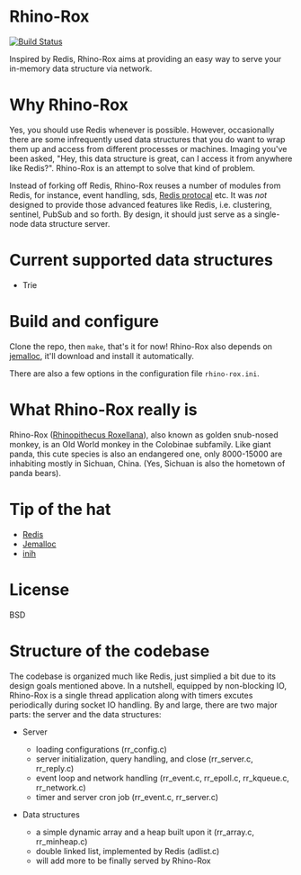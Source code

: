 # Rhino-Rox

[![Build Status](https://travis-ci.org/ncloudioj/rhino-rox.svg?branch=master)](https://travis-ci.org/ncloudioj/rhino-rox)

Inspired by Redis, Rhino-Rox aims at providing an easy way to serve your in-memory data structure via network.

# Why Rhino-Rox
Yes, you should use Redis whenever is possible. However, occasionally there are some infrequently used data structures that you do want to wrap them up and access from different processes or machines. Imaging you've been asked, "Hey, this data structure is great, can I access it from anywhere like Redis?". Rhino-Rox is an attempt to solve that kind of problem.

Instead of forking off Redis, Rhino-Rox reuses a number of modules from Redis, for instance, event handling, sds, [Redis protocal][1] etc. It was *not* designed to provide those advanced features like Redis, i.e. clustering, sentinel, PubSub and so forth. By design, it should just serve as a single-node data structure server.

# Current supported data structures
* Trie

# Build and configure
Clone the repo, then `make`, that's it for now! Rhino-Rox also depends on [jemalloc][2], it'll download and install it automatically.

There are also a few options in the configuration file `rhino-rox.ini`.

# What Rhino-Rox really is
Rhino-Rox ([Rhinopithecus Roxellana][3]), also known as golden snub-nosed monkey, is an Old World monkey in the Colobinae subfamily. Like giant panda, this cute species is also an endangered one, only 8000-15000 are inhabiting mostly in Sichuan, China. (Yes, Sichuan is also the hometown of panda bears).

# Tip of the hat
* [Redis][4]
* [Jemalloc][2]
* [inih][5]

# License
BSD

# Structure of the codebase
The codebase is organized much like Redis, just simplied a bit due to its design goals mentioned above. In a nutshell, equipped by non-blocking IO, Rhino-Rox is a single thread application along with timers excutes periodically during socket IO handling. By and large, there are two major parts: the server and the data structures:

* Server
    * loading configurations (rr_config.c)
    * server initialization, query handling, and close (rr_server.c, rr_reply.c)
    * event loop and network handling (rr_event.c, rr_epoll.c, rr_kqueue.c, rr_network.c)
    * timer and server cron job (rr_event.c, rr_server.c)

* Data structures
    * a simple dynamic array and a heap built upon it (rr_array.c, rr_minheap.c)
    * double linked list, implemented by Redis (adlist.c)
    * will add more to be finally served by Rhino-Rox

[1]: http://redis.io/topics/protocol
[2]: https://github.com/jemalloc/jemalloc
[3]: https://en.wikipedia.org/wiki/Golden_snub-nosed_monkey
[4]: http://redis.io/
[5]: https://github.com/benhoyt/inih
